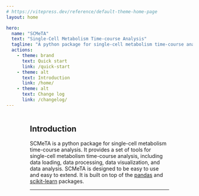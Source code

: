 ```yaml
---
# https://vitepress.dev/reference/default-theme-home-page
layout: home

hero:
  name: "SCMeTA"
  text: "Single-Cell Metabolism Time-course Analysis"
  tagline: "A python package for single-cell metabolism time-course analysis"
  actions:
    - theme: brand
      text: Quick start
      link: /quick-start
    - theme: alt
      text: Introduction
      link: /home/
    - theme: alt
      text: Change log
      link: /changelog/
---
```



<div class="container">
<div class="vp-doc">

## Introduction

SCMeTA is a python package for single-cell metabolism time-course analysis. It provides a set of tools for single-cell metabolism time-course analysis, including data loading, data processing, data visualization, and data analysis. SCMeTA is designed to be easy to use and easy to extend. It is built on top of the [pandas](https://pandas.pydata.org/) and [scikit-learn](https://scikit-learn.org/stable/) packages.

---

</div>
</div>

<style scoped>
.container {
  display: flex;
  position: relative;
  margin: 0 auto;
  padding: 0 24px;
  /**
   * same as VPHero.vue
   * https://github.com/vuejs/vitepress/blob/v1.0.0-beta.5/src/client/theme-default/components/VPHero.vue#L83
   */
  max-width: 1280px;
}

@media (min-width: 640px) {
  .container {
    padding-inline: 48px;
  }
}

@media (min-width: 960px) {
  .container {
    padding-inline: 64px;
  }
}


.contributors-avatar {
  width: 600px;
}
</style>
